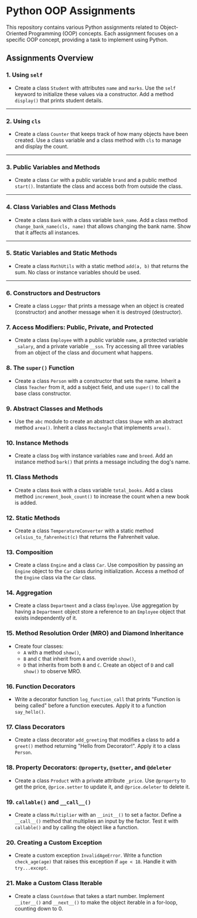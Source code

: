 # Python OOP Assignments

This repository contains various Python assignments related to Object-Oriented Programming (OOP) concepts. Each assignment focuses on a specific OOP concept, providing a task to implement using Python.

## Assignments Overview

### 1. **Using `self`**
- Create a class `Student` with attributes `name` and `marks`. Use the `self` keyword to initialize these values via a constructor. Add a method `display()` that prints student details.

---

### 2. **Using `cls`**
- Create a class `Counter` that keeps track of how many objects have been created. Use a class variable and a class method with `cls` to manage and display the count.

---

### 3. **Public Variables and Methods**
- Create a class `Car` with a public variable `brand` and a public method `start()`. Instantiate the class and access both from outside the class.

---

### 4. **Class Variables and Class Methods**
- Create a class `Bank` with a class variable `bank_name`. Add a class method `change_bank_name(cls, name)` that allows changing the bank name. Show that it affects all instances.

---

### 5. **Static Variables and Static Methods**
- Create a class `MathUtils` with a static method `add(a, b)` that returns the sum. No class or instance variables should be used.

---

### 6. **Constructors and Destructors**
- Create a class `Logger` that prints a message when an object is created (constructor) and another message when it is destroyed (destructor).

### 7. **Access Modifiers: Public, Private, and Protected**
- Create a class `Employee` with a public variable `name`, a protected variable `_salary`, and a private variable `__ssn`. Try accessing all three variables from an object of the class and document what happens.

### 8. **The `super()` Function**
- Create a class `Person` with a constructor that sets the name. Inherit a class `Teacher` from it, add a subject field, and use `super()` to call the base class constructor.

### 9. **Abstract Classes and Methods**
- Use the `abc` module to create an abstract class `Shape` with an abstract method `area()`. Inherit a class `Rectangle` that implements `area()`.

### 10. **Instance Methods**
- Create a class `Dog` with instance variables `name` and `breed`. Add an instance method `bark()` that prints a message including the dog's name.

### 11. **Class Methods**
- Create a class `Book` with a class variable `total_books`. Add a class method `increment_book_count()` to increase the count when a new book is added.

### 12. **Static Methods**
- Create a class `TemperatureConverter` with a static method `celsius_to_fahrenheit(c)` that returns the Fahrenheit value.

### 13. **Composition**
- Create a class `Engine` and a class `Car`. Use composition by passing an `Engine` object to the `Car` class during initialization. Access a method of the `Engine` class via the `Car` class.

### 14. **Aggregation**
- Create a class `Department` and a class `Employee`. Use aggregation by having a `Department` object store a reference to an `Employee` object that exists independently of it.

### 15. **Method Resolution Order (MRO) and Diamond Inheritance**
- Create four classes:
  - `A` with a method `show()`,
  - `B` and `C` that inherit from `A` and override `show()`,
  - `D` that inherits from both `B` and `C`.
  Create an object of `D` and call `show()` to observe MRO.

### 16. **Function Decorators**
- Write a decorator function `log_function_call` that prints "Function is being called" before a function executes. Apply it to a function `say_hello()`.

### 17. **Class Decorators**
- Create a class decorator `add_greeting` that modifies a class to add a `greet()` method returning "Hello from Decorator!". Apply it to a class `Person`.

### 18. **Property Decorators: `@property`, `@setter`, and `@deleter`**
- Create a class `Product` with a private attribute `_price`. Use `@property` to get the price, `@price.setter` to update it, and `@price.deleter` to delete it.

### 19. **`callable()` and `__call__()`**
- Create a class `Multiplier` with an `__init__()` to set a factor. Define a `__call__()` method that multiplies an input by the factor. Test it with `callable()` and by calling the object like a function.

### 20. **Creating a Custom Exception**
- Create a custom exception `InvalidAgeError`. Write a function `check_age(age)` that raises this exception if `age < 18`. Handle it with `try...except`.

### 21. **Make a Custom Class Iterable**
- Create a class `Countdown` that takes a start number. Implement `__iter__()` and `__next__()` to make the object iterable in a for-loop, counting down to 0.
